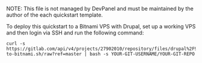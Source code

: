 NOTE: This file is not managed by DevPanel and must be maintained by the author of the each quickstart template.

To deploy this quickstart to a Bitnami VPS with Drupal, set up a working VPS and then login via SSH and run the following command:

    curl -s https://gitlab.com/api/v4/projects/27902010/repository/files/drupal%2F9.x%2Fdevpanel-to-bitnami.sh/raw?ref=master | bash -s YOUR-GIT-USERNAME/YOUR-GIT-REPO
